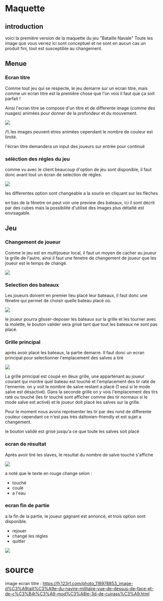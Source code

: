# Maquette

## introduction

voici la première version de la maquette du jeu "Bataille Navale"
Toute les image que vous verrez ici sont conceptuel et ne sont en aucun cas un produit fini, tout est susceptible au changement.

## Menue

### Ecran titre

Comme tout jeu qui se respecte, le jeu demarre sur un ecran titre, mais comme un ecran titre est la première chose que l'on vois il faut que ça soit parfait !

Ainsi l'ecran titre se compose d'un titre et de differente image (comme des nuages) animées pour donner de la profondeur et du mouvement.

<img src="image/maquette/ecran titre.png">

/!\ les images peuvent etres animées cependant le nombre de couleur est limité.

l'écran titre demandera un input des joueurs sur entrée pour continué

### séléction des régles du jeu

comme vu avec le client beaucoup d'option de jeu sont disponible, il faut donc avant tout un écran de selection de régles.

<img src="image/maquette/regle.png">

les differentes option sont changeable a la sourie en cliquant sur les flèches

en bas de la fênetre on peut voir une preview des bateaux, ici il sont décrit par des cubes mais la possibilité d'utilisé des images plus détaillé est envisagable.

## Jeu

### Changement de joueur

Comme le jeu est en multijoueur local, il faut un moyen de cacher au joueur la grille de l'autre, ainsi il faut une fenetre de changement de joueur que les joueur est le temps de changé.

<img src="image/maquette/swap player.png">

### Selection des bateaux

Les joueurs doivent en premier lieu placé leur bateaux, il faut donc une fênetre qui permet de choisir quelle bateau placé où.

<img src="image/maquette/selection.png">

le joueur pourra glisser-deposer les bateaux sur la grille et les tourner avec la molette, le bouton valider sera grisé tant que tout les bateaux ne sont pas placé.

### Grille principal

après avoir placé les bateaux, la partie demarre. Il faut donc un ecran principal pour selectionner l'emplacement des salves a tiré

<img src="image/maquette/grille principal.png">

La grille principal est coupé en deux grille, une appartenant au joueur courant qui montre quel bateau est touché et l'emplacement des tir raté de l'ennemie.
on y voit le nombre de salve restant a placé (1 seul si le mode salve est désactivé). 
Dans la seconde grille on y vois l'emplacement des tirs raté ou touché (les tir touché sont afficher comme des tir normaux si le mode salve est activé) et le joueur doit placé les salves sur la grille.

Pour le moment nous avons représenter les tir par des rond de differente couleur cependant ce n'est pas très daltonien-friendly et est sujet a changement.

le bouton validé est grisé jusqu'a ce que toute les salves soit placé

### ecran de résultat

Après avoir tiré les slaves, le resultat du nombre de salve touché s'affiche

<img src="image/maquette/touché.png">

a noté que le texte en rouge change selon :
- touché
- coulé
- a l'eau

### ecran fin de partie

a la fin de la partie, le joueur gagnant est annoncé, et trois option sont disponible.
- rejouer
- changé les régles
- quitter 

<img src="image/maquette/fin.png">

# source

image ecran titre : https://fr.123rf.com/photo_118978853_image-d%C3%A9taill%C3%A9e-du-navire-militaire-vue-de-dessus-de-face-et-de-c%C3%B4t%C3%A9-mod%C3%A8le-3d-de-cuirass%C3%A9.html